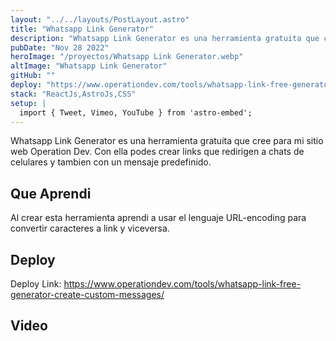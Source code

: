 ```yaml
---
layout: "../../layouts/PostLayout.astro"
title: "Whatsapp Link Generator"
description: "Whatsapp Link Generator es una herramienta gratuita que cree para mi sitio web Operation Dev. Con ella podes crear links que redirigen a chats de celulares y tambien con un mensaje predefinido."
pubDate: "Nov 28 2022"
heroImage: "/proyectos/Whatsapp Link Generator.webp"
altImage: "Whatsapp Link Generator"
gitHub: ""
deploy: "https://www.operationdev.com/tools/whatsapp-link-free-generator-create-custom-messages/"
stack: "ReactJs,AstroJs,CSS"
setup: |
  import { Tweet, Vimeo, YouTube } from 'astro-embed';
---
```


Whatsapp Link Generator es una herramienta gratuita que cree para mi sitio web <a hrfe="https://www.operationdev.com/" target="_blank">Operation Dev</a>. Con ella podes crear links que redirigen a chats de celulares y tambien con un mensaje predefinido.

## Que Aprendi

Al crear esta herramienta aprendi a usar el lenguaje URL-encoding para convertir caracteres a link y viceversa.

## Deploy

Deploy Link: https://www.operationdev.com/tools/whatsapp-link-free-generator-create-custom-messages/

## Video

<YouTube id="https://www.youtube.com/watch?v=HIlm4MBFCWU&ab_channel=OperationDev" />
